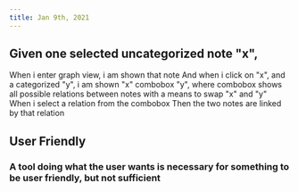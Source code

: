 ```yaml
---
title: Jan 9th, 2021
---
```


## Given one selected uncategorized note "x",
When i enter graph view, i am shown that note
And when i click on "x", and a categorized "y", i am shown
"x" combobox "y", where combobox shows all possible relations between notes
with a means to swap "x" and "y"
When i select a relation from the combobox
Then the two notes are linked by that relation
## User Friendly
### A tool doing what the user wants is necessary for something to be user friendly, but not sufficient
